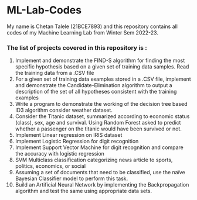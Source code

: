 # ML-Lab-Codes
My name is Chetan Talele (21BCE7893) and this repository contains all codes of my Machine Learning Lab from Winter Sem 2022-23.

### The list of projects covered in this repository is :
1. Implement and demonstrate the FIND-S algorithm for finding the most specific hypothesis based on a given set of training data samples. Read the training data from a .CSV file
2. For a given set of training data examples stored in a .CSV file, implement and demonstrate the Candidate-Elimination algorithm to output a description of the set of all hypotheses consistent with the training examples
3. Write a program to demonstrate the working of the decision tree based ID3 algorithm consider weather dataset.
4. Consider the Titanic dataset, summarized according to economic status (class), sex, age and survival. Using Random Forest asked to predict whether a passenger on the titanic would have been survived or not.
5. Implement Linear regression on IRIS dataset
6. Implement Logistic Regression for digit recognition
7. Implement Support Vector Machine for digit recognition and compare the accuracy with logistic regression
8. SVM Multiclass classification categorizing news article to sports, politics, economics, or social
9. Assuming a set of documents that need to be classified, use the naïve Bayesian Classifier model to perform this task.
10. Build an Artificial Neural Network by implementing the Backpropagation algorithm and test the same using appropriate data sets.
